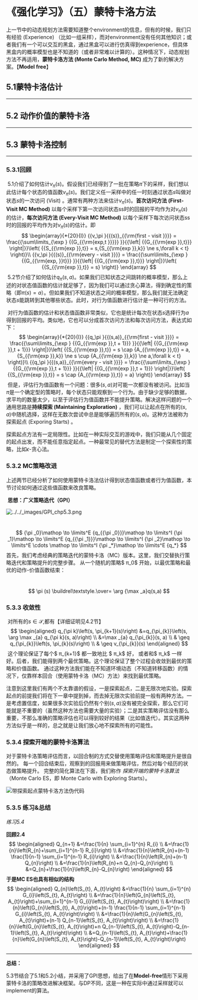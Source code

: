 # 《强化学习》（五）蒙特卡洛方法

​		上一节中的动态规划方法需要知道整个environment的信息，但有的时候，我们只有经验 (Experience) （比如一组采样），而对environment没有任何其他知识；或者我们有一个可以交互的黑盒，通过黑盒可以进行仿真得到experience，但具体黑盒内的概率模型也是不知道的（或者非常难以计算的）。这种情况下，动态规划方法不再适用，**蒙特卡洛方法 (Monte Carlo Method, MC)** 成为了新的解决方案。【**Model free**】

## 5.1蒙特卡洛估计

---


## 5.2 动作价值的蒙特卡洛

---

## 5.3 蒙特卡洛控制

------

### 5.3.1回顾

​		5.1介绍了如何估计${v_\pi }(s)$。假设我们已经得到了一批在策略$π$下的采样，我们想以此估计每个状态的值函数${v_\pi }(s)$。我们定义任一采样中的任一时刻通过状态$s$叫做对状态$s$的一次访问 (Visit) 。通常有两种方法来估计${v_\pi }(s)$。**首次访问方法 (First-Visit MC Method)** 以每个采样下第一次访问状态ss时的回报的平均作为对${v_\pi }(s)$的估计，**每次访问方法 (Every-Visit MC Method)** 以每个采样下每次访问状态ss时的回报的平均作为对${v_\pi }(s)$的估计。即
$$
\begin{array}{*{20}{l}}
{{v_\pi }{{(s)}_{{\rm{first - visit }}}} = \frac{{\sum\limits_{\exp } {{G_{{\rm{exp,t }}}}} }}{{\left| {{G_{{\rm{exp }},t}}} \right|}}\left( {{S_{{\rm{exp }},t}} = s,{S_{{\rm{exp }},k}} \ne s,\forall k < t} \right)}\\
{{v_\pi }{{(s)}_{{\rm{every - visit }}}} = \frac{{\sum\limits_{\exp } {{G_{{\rm{exp, }}t}}} }}{{\left| {{G_{{\rm{exp }},t}}} \right|}}\left( {{S_{{\rm{exp }},t}} = s} \right)}
\end{array}
$$
​		5.2节介绍了如何估计${{q_\pi }(s,a)}$。如果我们已知状态之间跳转的概率模型，那么上述的对状态值函数的估计就足够了，因为我们可以通过贪心算法，得到确定性的策略（即$\pi (s) = a$）。但如果我们不知道状态之间的概率模型，那么我们就无法确定状态$s$能跳转到其他哪些状态。此时，对行为值函数进行估计是一种可行的方法。

​		对行为值函数的估计和状态值函数非常类似，它也是统计每次在状态$s$选择行为$a$得到回报的平均。类似地，它也可以分成首次访问方法和每次访问方法，表达式如下：
$$
\begin{array}{*{20}{l}}
{{q_\pi }{{(s,a)}_{{\rm{first - visit }}}} = \frac{{\sum\limits_{\exp } {{G_{{\rm{exp }},t + 1}}} }}{{\left| {{G_{{\rm{exp }},t + 1}}} \right|}}\left( {{S_{{\rm{exp }},t}} = s \cap {A_{{\rm{exp }},t}} = a,{S_{{\rm{exp }},k}} \ne s \cup {A_{{\rm{exp }},k}} \ne a,\forall k < t} \right)}\\
{{q_\pi }{{(s,a)}_{{\rm{every - visit }}}} = \frac{{\sum\limits_{\exp } {{G_{{\rm{exp }},t + 1}}} }}{{\left| {{G_{{\rm{exp }},t + 1}}} \right|}}\left( {{S_{{\rm{exp }},t}} = s \cap {A_{{\rm{exp }},t}} = a} \right)}
\end{array}
$$
​		但是，评估行为值函数有一个问题：很多$(s,a)$对可能一次都没有被访问。比如当$π$是一个确定型的策略时，每个状态只能观察到一个行为。由于缺少足够的数据，求平均的数量太少，以至于评估行为值函数并不能提升策略。解决这样问题的一个通用思路是**持续探索 (Maintaining Exploration)** ，我们可以让起点在所有的$(s,a)$中随机选择，这样在无数次尝试中总是能够遍历所有的$(s,a)$。这种方法被称为探索起点 (Exporing Starts) 。

​		探索起点方法有一定局限性。比如在一种实际交互的游戏中，我们只能从几个固定的起点出发，而不能任意指定起点。一种最常见的替代方法是制定一个探索性的策略，比如$\epsilon$-贪心法。

### 5.3.2 MC策略改进

​		上述两节已经分析了如何使用蒙特卡洛法估计得到状态值函数或者行为值函数，本节讨论如何通过这些值函数来改良策略。

​		**思想：广义策略迭代（GPI）**

![../../_images/GPI_chp5.3.png](https://rl.qiwihui.com/zh_CN/latest/_images/GPI_chp5.3.png)

​		
$$
{\pi _0}\mathop  \to \limits^E {q_{{\pi _0}}}\mathop  \to \limits^I {\pi _1}\mathop  \to \limits^E {q_{{\pi _1}}}\mathop  \to \limits^I {\pi _2}\mathop  \to \limits^E  \cdots \mathop  \to \limits^I {\pi _*}\mathop  \to \limits^E {q_*}
$$
​		首先，我们考虑经典的策略迭代的蒙特卡洛（MC）版本。这里，我们交替执行策略迭代和策略提升的完整步骤。 从一个随机的策略$ π_0$  开始，以最优策略和最优的动作-价值函数结束：

​		
$$
\pi (s) \buildrel\textstyle.\over= \arg {\max _a}q(s,a)
$$

### 5.3.3 收敛性

​		对所有的$s \in \mathcal{S}$,都有【详细证明见4.2节】
$$
\begin{aligned}
q_{\pi k}\left(s, \pi_{k+1}(s)\right) &=q_{\pi_{k}}\left(s, \arg \max _{a} q_{\pi k}(s, a)\right) \\
&=\max _{a} q_{\pi_{k}}(s, a) \\
& \geq q_{\pi_{k}}\left(s, \pi_{k}(s)\right) \\
& \geq v_{\pi_{k}}(s)
\end{aligned}
$$
​		这个理论保证了每个$ π_{k+1}$ 都一致地比 $ π_k$ 好， 或者和$ π_k$ 一样好。后者，我们能得到两个最优策略。这个理论保证了整个过程会收敛到最优的策略和价值函数。 通过这种方法我们能在不知道环境动态（不知道转移函数）的情况下，仅靠样本回合（使用蒙特卡洛（MC）方法）来找到最优策略。

​		注意到这里我们有两个不太靠谱的假设，一是探索起点，二是无限次地实验。探索起点的前提我们将在下一章中提到掉，而去掉无限次实验前提一般有两种方法。一是考虑置信度，如果很多次实验后仍然有个别$(s,a)$没有被完全探索，那么它们可能就是不重要的（虽然这种方法也需要大量的实验）；二是其实策略评估没有那么重要，不那么准确的策略评估也可以得到较好的结果（比如值迭代）。其实这两种方法似乎是一样的，总之就是让我们放心地不探索所有的可能性。

### 5.3.4 探索开端的蒙特卡洛算法

​		对于蒙特卡洛策略评估而言，以回合制的方式交替使用策略评估和策略提升是很自然的。 每一个回合结束后，观察到的回报用来做策略评估，然后对每个经历的状态做策略提升。 完整的简化算法在下面，我们称作 *探索开端的蒙特卡洛算法* （Monte Carlo ES，即 Monte Carlo with Exploring Starts）。

![带探索起点蒙特卡洛方法伪代码](https://img-blog.csdn.net/20180904154839339?watermark/2/text/aHR0cHM6Ly9ibG9nLmNzZG4ubmV0L3l1Y29uZzk2/font/5a6L5L2T/fontsize/400/fill/I0JBQkFCMA==/dissolve/70)

### 5.3.5 练习&总结

*练习5.4*

**回顾2.4**
$$
\begin{aligned}
Q_{n+1} &=\frac{1}{n} \sum_{i=1}^{n} R_{i} \\
&=\frac{1}{n}\left(R_{n}+\sum_{i=1}^{n-1} R_{i}\right) \\
&=\frac{1}{n}\left(R_{n}+(n-1) \frac{1}{n-1} \sum_{i=1}^{n-1} R_{i}\right) \\
&=\frac{1}{n}\left(R_{n}+(n-1) Q_{n}\right) \\
&=\frac{1}{n}\left(R_{n}+n Q_{n}-Q_{n}\right) \\
&=Q_{n}+\frac{1}{n}\left(R_{n}-Q_{n}\right)
\end{aligned}
$$
**于是MC ES也具有相似的结构**
$$
\begin{aligned}
Q_{n}\left(S_{t}, A_{t}\right) &=\frac{1}{n} \sum_{i=1}^{n} G_{i}\left(S_{t}, A_{t}\right) \\
&=\frac{1}{n}\left(G_{n}\left(S_{t}, A_{t}\right)+\sum_{i=1}^{n-1} G_{i}\left(S_{t}, A_{t}\right)\right) \\
&=\frac{1}{n}\left(G_{n}\left(S_{t}, A_{t}\right)+(n-1) \frac{1}{n-1} \sum_{i=1}^{n-1} G_{i}\left(S_{t}, A_{t}\right)\right) \\
&=\frac{1}{n}\left(G_{n}\left(S_{t}, A_{t}\right)+(n-1) Q_{n-1}\left(S_{t}, A_{t}\right)\right) \\
&=\frac{1}{n}\left(G_{n}\left(S_{t}, A_{t}\right)+n Q_{n-1}\left(S_{t}, A_{t}\right)-Q_{n-1}\left(S_{t}, A_{t}\right)\right) \\
&=Q_{n-1}\left(S_{t}, A_{t}\right)+\frac{1}{n}\left(G_{n}\left(S_{t}, A_{t}\right)-Q_{n-1}\left(S_{t}, A_{t}\right)\right)
\end{aligned}
$$

---

**总结：**

​		5.3节结合了5.1和5.2小结，并采用了GPI思想，给出了在**Model-free**情形下采用蒙特卡洛的策略改进解决框架。与DP不同，这是一种在实际中通过采样就可以implement的算法。